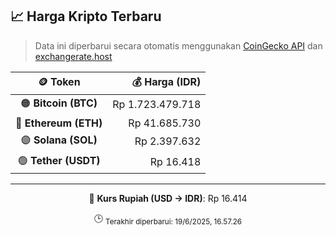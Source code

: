 

<!-- HARGA_KRIPTO -->
## 📈 Harga Kripto Terbaru

> Data ini diperbarui secara otomatis menggunakan [CoinGecko API](https://www.coingecko.com/) dan [exchangerate.host](https://exchangerate.host/)

<div align="center">

| 🪙 Token | 💰 Harga (IDR) |
|:------:|---------------:|
| 🟠 **Bitcoin (BTC)**   | Rp 1.723.479.718 |
| 🔵 **Ethereum (ETH)**  | Rp 41.685.730 |
| 🟣 **Solana (SOL)**    | Rp 2.397.632 |
| 🟢 **Tether (USDT)**   | Rp 16.418 |

---

💱 **Kurs Rupiah (USD → IDR)**: Rp 16.414

🕒 <sub>Terakhir diperbarui: 19/6/2025, 16.57.26</sub>

</div>
<!-- /HARGA_KRIPTO -->